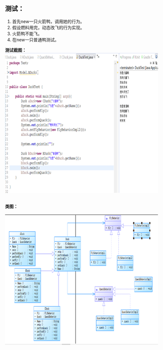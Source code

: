 
<body>
<h2 align="justify" ><strong>测试：</strong><strong> </strong></h2>
<ol>
  <li>首先new一只火箭鸭，调用她的行为。 </li>
  <li>假设燃料用完，动态改飞的行为实现。 </li>
  <li>火箭鸭不能飞。 </li>
  <li>在new一只普通鸭测试。 </li>
</ol>
<p ><strong>测试截图：</strong><strong> </strong><br />
  <img src="https://github.com/865713661/Duck/blob/master/images/1.png" alt="" width="864" height="459" /><strong>&nbsp;</strong></p>
<p ><strong>类图：</strong><strong> </strong><br />
  <img src="https://github.com/865713661/Duck/blob/master/images/2.PNG" alt="" width="864" height="428" /><strong>&nbsp;</strong></p>
</body>
